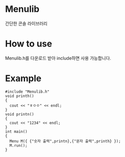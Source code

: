 # Menulib
간단한 콘솔 라이브러리
# How to use
Menulib.h를 다운로드 받아 include하면 사용 가능합니다.
# Example
  ```
  #include "Menulib.h"
  void printh()
  {
    cout << "ㅎㅇㅇ" << endl;
  }
  void printn()
  {
    cout << "1234" << endl;
  }
  int main()
  {
    Menu M({ {"숫자 출력",printn},{"문자 출력",printh} });
    M.run();
  }
